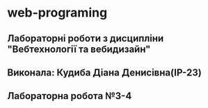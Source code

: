 # web-programing
## Лабораторні роботи з дисципліни "Вебтехнології та вебидизайн"

## Виконала: Кудиба Діана Денисівна(ІР-23)
## Лабораторна робота №3-4